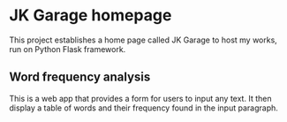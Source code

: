 # JK Garage homepage

This project establishes a home page called JK Garage to host my works, run on Python Flask framework.

## Word frequency analysis

This is a web app that provides a form for users to input any text. It then display a table of
words and their frequency found in the input paragraph.
